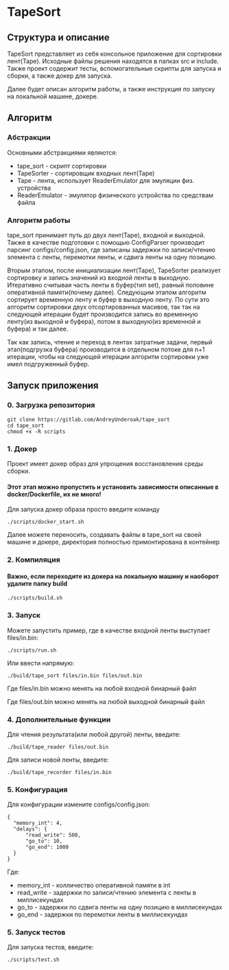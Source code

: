# TapeSort
  ## Структура и описание 
  TapeSort представляет из себя консольное приложение для сортировки лент(Tape). Исходные файлы решения находятся в папках src и include.
  Также проект содержит тесты, вспомогательные скрипты для запуска и сборки, а также докер для запуска.

  Далее будет описан алгоритм работы, а также инструкция по запуску на локальной машине, докере.
  
  ## Алгоритм 
  ### Абстракции
  Основными абстракциями являются:
  * tape_sort - скрипт сортировки
  * TapeSorter - сортировщик входных лент(Tape)
  * Tape - лента, использует ReaderEmulator для эмуляции физ. устройства
  * ReaderEmulator - эмулятор физического устройства по средствам файла

  ### Алгоритм работы
  tape_sort принимает путь до двух лент(Tape), входной и выходной. Также в качестве подготовки с помощью ConfigParser производит парсинг configs/config.json, где записаны задержки по записи/чтению элемента с ленты, перемотки ленты, и сдвига ленты на одну позицию.

  Вторым этапом, после инициализации лент(Tape), TapeSorter реализует сортировку и запись значений из входной ленты в выходную. Итеративно считывая часть ленты в буфер(тип set), равный половине оперативной памяти(почему далее). Следующим этапом алгоритм сортирует временную ленту и буфер в выходную ленту. По сути это алгоритм сортировки двух отсортированных масивов, так так на следующей итерации будет производится запись во временную ленту(из выходной и буфера), потом в выходную(из временной и буфера) и так далее.

  Так как запись, чтение и переход в лентах затратные задачи, первый этап(подгрузка буфера) производится в отдельном потоке для n+1 итерации, чтобы на следующей итерации алгоритм сортировки уже имел подгруженный буфер.
  
  ## Запуск приложения
  ### 0. Загрузка репозитория
  ```
  git clone https://gitlab.com/AndreyUnderoak/tape_sort
  cd tape_sort
  chmod +x -R scripts
  ``` 
  
  ### 1. Докер
  Проект имеет докер образ для упрощения восстановления среды сборки.
  #### Этот этап можно пропустить и установить зависимости описанные в docker/Dockerfile, их не много!
  Для запуска докер образа просто введите команду

  ```
  ./scripts/docker_start.sh
  ``` 
  Далее можете переносить, создавать файлы в tape_sort на своей машине и докере, директория полностью примонтирована в контейнер
  ### 2. Компиляция
  #### Важно, если переходите из докера на локальную машину и наоборот удалите папку build
  ```
  ./scripts/build.sh
  ``` 

  ### 3. Запуск
  Можете запустить пример, где в качестве входной ленты выступает files/in.bin:
  ```
  ./scripts/run.sh
  ``` 
  Или ввести напрямую:
  ```
  ./build/tape_sort files/in.bin files/out.bin
  ``` 
  Где files/in.bin можно менять на любой входной бинарный файл

  Где files/out.bin можно менять на любой выходной бинарный файл

  ### 4. Дополнительные функции 
  Для чтения результата(или любой другой) ленты, введите:
  ```
  ./build/tape_reader files/out.bin
  ``` 
  Для записи новой ленты, введите:
  ```
  ./build/tape_recorder files/in.bin
  ``` 
  ### 5. Конфигурация
  Для конфигурации измените configs/config.json:
  ```
  {
    "memory_int": 4,
    "delays": {
        "read_write": 500,
        "go_to": 10,
        "go_end": 1000
    }
  }
  ``` 
  Где:
  * memory_int - колличество оперативной памяти в int
  * read_write - задержки по записи/чтению элемента с ленты в миллисекундах
  * go_to - задержки по сдвига ленты на одну позицию в миллисекундах
  * go_end - задержки по перемотки ленты в миллисекундах

  ### 5. Запуск тестов
  Для запуска тестов, введите:
  ```
  ./scripts/test.sh
  ``` 